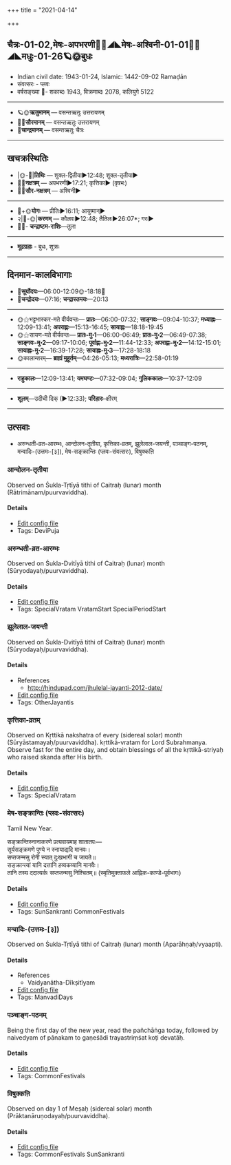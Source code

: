 +++
title = "2021-04-14"

+++
## चैत्रः-01-02,मेषः-अपभरणी🌛🌌◢◣मेषः-अश्विनी-01-01🌌🌞◢◣मधुः-01-26🪐🌞बुधः
- Indian civil date: 1943-01-24, Islamic: 1442-09-02 Ramaḍān
- संवत्सरः - प्लवः
- वर्षसङ्ख्या 🌛- शकाब्दः 1943, विक्रमाब्दः 2078, कलियुगे 5122
___________________
- 🪐🌞**ऋतुमानम्** — वसन्तऋतुः उत्तरायणम्
- 🌌🌞**सौरमानम्** — वसन्तऋतुः उत्तरायणम्
- 🌛**चान्द्रमानम्** — वसन्तऋतुः चैत्रः
___________________


## खचक्रस्थितिः
- |🌞-🌛|**तिथिः** — शुक्ल-द्वितीया►12:48; शुक्ल-तृतीया►  
- 🌌🌛**नक्षत्रम्** — अपभरणी►17:21; कृत्तिका► (वृषभः)  
- 🌌🌞**सौर-नक्षत्रम्** — अश्विनी►  
___________________
- 🌛+🌞**योगः** — प्रीतिः►16:11; आयुष्मान्►  
- २|🌛-🌞|**करणम्** — कौलवः►12:48; तैतिलः►26:07*; गरः►  
- 🌌🌛- **चन्द्राष्टम-राशिः**—तुला  
___________________
- **मूढग्रहाः** - बुधः, शुक्रः
___________________


## दिनमान-कालविभागाः
- 🌅**सूर्योदयः**—06:00-12:09🌞️-18:18🌇  
- 🌛**चन्द्रोदयः**—07:16; **चन्द्रास्तमयः**—20:13  
___________________
- 🌞⚝भट्टभास्कर-मते वीर्यवन्तः— **प्रातः**—06:00-07:32; **साङ्गवः**—09:04-10:37; **मध्याह्नः**—12:09-13:41; **अपराह्णः**—15:13-16:45; **सायाह्नः**—18:18-19:45  
- 🌞⚝सायण-मते वीर्यवन्तः— **प्रातः-मु॰1**—06:00-06:49; **प्रातः-मु॰2**—06:49-07:38; **साङ्गवः-मु॰2**—09:17-10:06; **पूर्वाह्णः-मु॰2**—11:44-12:33; **अपराह्णः-मु॰2**—14:12-15:01; **सायाह्नः-मु॰2**—16:39-17:28; **सायाह्नः-मु॰3**—17:28-18:18  
- 🌞कालान्तरम्— **ब्राह्मं मुहूर्तम्**—04:26-05:13; **मध्यरात्रिः**—22:58-01:19  
___________________
- **राहुकालः**—12:09-13:41; **यमघण्टः**—07:32-09:04; **गुलिककालः**—10:37-12:09  
___________________
- **शूलम्**—उदीची दिक् (►12:33); **परिहारः**–क्षीरम्  
___________________

## उत्सवाः
- अरुन्धती-व्रत-आरम्भः, आन्दोलन-तृतीया, कृत्तिका-व्रतम्, झूलेलाल-जयन्ती, पञ्चाङ्ग-पठनम्, मन्वादिः-(उत्तमः-[३]), मेष-सङ्क्रान्तिः (प्लवः-संवत्सरः), विषुक्कऩि
### आन्दोलन-तृतीया

Observed on Śukla-Tṛtīyā tithi of Caitraḥ (lunar) month (Rātrimānam/puurvaviddha). 

#### Details
- [Edit config file](https://github.com/jyotisham/adyatithi/tree/master/devatA/vaiShNava/lunar_month/tithi/01/03/AndOlana~tRtIyA.toml)
- Tags: DeviPuja


### अरुन्धती-व्रत-आरम्भः

Observed on Śukla-Dvitīyā tithi of Caitraḥ (lunar) month (Sūryodayaḥ/puurvaviddha). 

#### Details
- [Edit config file](https://github.com/jyotisham/adyatithi/tree/master/devatA/shaiva/lunar_month/tithi/01/02/arundhatI-vrata-ArambhaH.toml)
- Tags: SpecialVratam VratamStart SpecialPeriodStart


### झूलेलाल-जयन्ती

Observed on Śukla-Dvitīyā tithi of Caitraḥ (lunar) month (Sūryodayaḥ/puurvaviddha). 

#### Details
- References
  - http://hindupad.com/jhulelal-jayanti-2012-date/
- [Edit config file](https://github.com/jyotisham/adyatithi/tree/master/mahApuruSha/general/lunar_month/tithi/01/02/jhUlElAla~jayantI.toml)
- Tags: OtherJayantis


### कृत्तिका-व्रतम्

Observed on Kṛttikā nakshatra of every (sidereal solar) month (Sūryāstamayaḥ/puurvaviddha). kṛttikā-vratam for Lord Subrahmanya. Observe fast for the entire day, and obtain blessings of all the kṛttikā-striyaḥ who raised skanda after His birth.

#### Details
- [Edit config file](https://github.com/jyotisham/adyatithi/tree/master/devatA/kaumAra/sidereal_solar_month/nakshatra/00/03/kRttikA-vratam.toml)
- Tags: SpecialVratam


### मेष-सङ्क्रान्तिः (प्लवः-संवत्सरः)

Tamil New Year.

सङ्क्रान्तिस्नानाकरणे प्रत्यवायमाह शातातपः—  
सूर्यसङ्क्रमणे पुण्ये न स्नायाद्यदि मानवः।  
सप्तजन्मसु रोगी स्यात् दुःखभागी च जायते॥  
सङ्क्रान्त्यां यानि दत्तानि हव्यकव्यानि मानवैः।  
तानि तस्य ददात्यर्कः सप्तजन्मसु निश्चितम्॥ (स्मृतिमुक्ताफले आह्निक-काण्डे-पूर्वभागः)



#### Details
- [Edit config file](https://github.com/jyotisham/adyatithi/tree/master/time_focus/sankrAnti/description_only/mESa-saGkrAntiH.toml)
- Tags: SunSankranti CommonFestivals


### मन्वादिः-(उत्तमः-[३])

Observed on Śukla-Tṛtīyā tithi of Caitraḥ (lunar) month (Aparāhṇaḥ/vyaapti). 

#### Details
- References
  - Vaidyanātha-Dīkṣitīyam
- [Edit config file](https://github.com/jyotisham/adyatithi/tree/master/time_focus/yugAdiH/lunar_month/tithi/01/03/manvAdiH~%28uttamaH~%5B3%5D%29.toml)
- Tags: ManvadiDays


### पञ्चाङ्ग-पठनम्

Being the first day of the new year, read the pañchāṅga today, followed by naivedyam of pānakam to gaṇeśādi trayastriṃśat koṭi devatāḥ.

#### Details
- [Edit config file](https://github.com/jyotisham/adyatithi/tree/master/time_focus/misc/description_only/paJcAGga-paThanam.toml)
- Tags: CommonFestivals


### विषुक्कऩि

Observed on day 1 of Meṣaḥ (sidereal solar) month (Prāktanāruṇodayaḥ/puurvaviddha). 

#### Details
- [Edit config file](https://github.com/jyotisham/adyatithi/tree/master/tamil/sidereal_solar_month/day/01/01/viSukkan2i.toml)
- Tags: CommonFestivals SunSankranti


